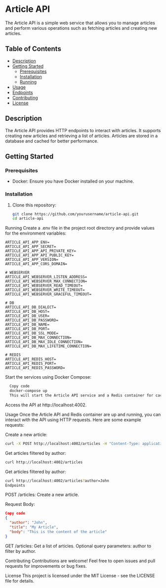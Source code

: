 
# Article API

The Article API is a simple web service that allows you to manage articles and perform various operations such as fetching articles and creating new articles.

## Table of Contents

- [Description](#description)
- [Getting Started](#getting-started)
  - [Prerequisites](#prerequisites)
  - [Installation](#installation)
  - [Running](#running)
- [Usage](#usage)
- [Endpoints](#endpoints)
- [Contributing](#contributing)
- [License](#license)

## Description

The Article API provides HTTP endpoints to interact with articles. It supports creating new articles and retrieving a list of articles. Articles are stored in a database and cached for better performance.

## Getting Started

### Prerequisites

- Docker: Ensure you have Docker installed on your machine.

### Installation

1. Clone this repository:

   ```bash
   git clone https://github.com/yourusername/article-api.git
   cd article-api
   ```
   
Running
Create a .env file in the project root directory and provide values for the environment variables:

```plaintext
ARTICLE_API_APP_ENV=
ARTICLE_API_APP_SECRET=
ARTICLE_API_APP_API_PRIVATE_KEY=
ARTICLE_API_APP_API_PUBLIC_KEY=
ARTICLE_API_APP_VERSION=
ARTICLE_API_APP_CORS_DOMAIN=

# WEBSERVER
ARTICLE_API_WEBSERVER_LISTEN_ADDRESS=
ARTICLE_API_WEBSERVER_MAX_CONNECTION=
ARTICLE_API_WEBSERVER_READ_TIMEOUT=
ARTICLE_API_WEBSERVER_WRITE_TIMEOUT=
ARTICLE_API_WEBSERVER_GRACEFUL_TIMEOUT=

# DB
ARTICLE_API_DB_DIALECT=
ARTICLE_API_DB_HOST= 
ARTICLE_API_DB_USER=
ARTICLE_API_DB_PASSWORD=
ARTICLE_API_DB_NAME=
ARTICLE_API_DB_PORT=
ARTICLE_API_DB_SSL_MODE=
ARTICLE_API_DB_MAX_CONNECTION=
ARTICLE_API_DB_MAX_IDLE_CONNECTION=
ARTICLE_API_DB_MAX_LIFETIME_CONNECTION=

# REDIS
ARTICLE_API_REDIS_HOST=
ARTICLE_API_REDIS_PORT=
ARTICLE_API_REDIS_PASSWORD=
```

Start the services using Docker Compose:

```bash
  Copy code
  docker-compose up
  This will start the Article API service and a Redis container for caching.
```

Access the API at http://localhost:4002.

Usage
Once the Article API and Redis container are up and running, you can interact with the API using HTTP requests. Here are some example requests:

Create a new article:

```bash
curl -X POST http://localhost:4002/articles -H "Content-Type: application/json" -d '{"author": "John", "title": "My Article", "body": "This is the content of the article"}'
```

Get articles filtered by author:

```bash
curl http://localhost:4002/articles
```

Get articles filtered by author:

```bash
curl http://localhost:4002/articles?author=John
Endpoints
```

POST /articles: Create a new article.

Request Body:

```json
Copy code
{
  "author": "John",
  "title": "My Article",
  "body": "This is the content of the article"
}
```

GET /articles: Get a list of articles. Optional query parameters: author to filter by author.

Contributing
Contributions are welcome! Feel free to open issues and pull requests for improvements or bug fixes.

License
This project is licensed under the MIT License - see the LICENSE file for details.
